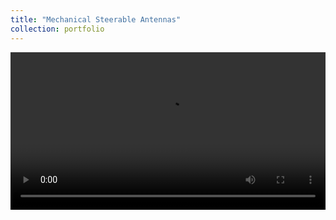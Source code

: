 ```yaml
---
title: "Mechanical Steerable Antennas"
collection: portfolio
---
```

<video controls style="width:100%; max-width:800px;">
  <source src="https://dako2.github.io/files/msa.mp4" type="video/mp4">
  Your browser does not support the video tag.
</video>
